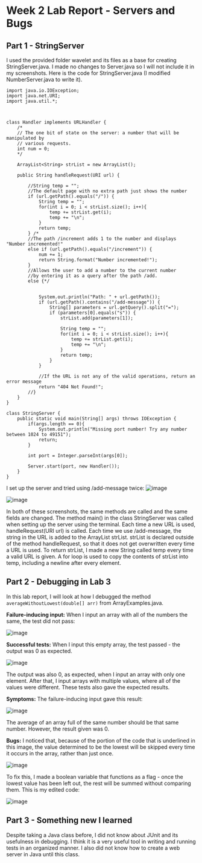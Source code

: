 # Week 2 Lab Report - Servers and Bugs

## Part 1 - StringServer

I used the provided folder wavelet and its files as a base for creating StringServer.java. 
I made no changes to Server.java so I will not include it in my screenshots. 
Here is the code for StringServer.java (I modified NumberServer.java to write it).

```
import java.io.IOException;
import java.net.URI;
import java.util.*;



class Handler implements URLHandler {
    /*
    // The one bit of state on the server: a number that will be manipulated by
    // various requests.
    int num = 0;
    */

    ArrayList<String> strList = new ArrayList();

    public String handleRequest(URI url) {
        
        //String temp = "";
        //The default page with no extra path just shows the number
        if (url.getPath().equals("/")) {
            String temp = "";
            for(int i = 0; i < strList.size(); i++){
                temp += strList.get(i);
                temp += "\n";
            }
            return temp;
        } /*
        //The path /increment adds 1 to the number and displays "Number incremented!"
        else if (url.getPath().equals("/increment")) {
            num += 1;
            return String.format("Number incremented!");
        } 
        //Allows the user to add a number to the current number
        //by entering it as a query after the path /add.
        else {*/
            

            System.out.println("Path: " + url.getPath());
            if (url.getPath().contains("/add-message")) {
                String[] parameters = url.getQuery().split("=");
                if (parameters[0].equals("s")) {
                    strList.add(parameters[1]);

                    String temp = "";
                    for(int i = 0; i < strList.size(); i++){
                        temp += strList.get(i);
                        temp += "\n";
                    }
                    return temp;
                }
            }
            
            //If the URL is not any of the valid operations, return an error message
            return "404 Not Found!";
        //}
    }
}

class StringServer {
    public static void main(String[] args) throws IOException {
        if(args.length == 0){
            System.out.println("Missing port number! Try any number between 1024 to 49151");
            return;
        }

        int port = Integer.parseInt(args[0]);

        Server.start(port, new Handler());
    }
}
```

I set up the server and tried using /add-message twice:
![image](https://user-images.githubusercontent.com/122485081/215658616-418f5cd2-8018-4800-857b-89ae5b2c7848.png)

![image](https://user-images.githubusercontent.com/122485081/215658840-270c2c5c-4ff5-4ff8-b421-c8f5a9d0a4c7.png)

In both of these screenshots, the same methods are called and the same fields are changed.
The method main() in the class StringServer was called when setting up the server using the terminal.
Each time a new URL is used, handleRequest(URI url) is called.
Each time we use /add-message, the string in the URL is added to the ArrayList strList.
strList is declared outside of the method handleRequest, so that it does not get overwritten every time a URL is used.
To return strList, I made a new String called temp every time a valid URL is given. A for loop is used to copy the contents of strList into temp, including a newline after every element.

## Part 2 - Debugging in Lab 3

In this lab report, I will look at how I debugged the method `averageWithoutLowest(double[] arr)` from ArrayExamples.java.

**Failure-inducing input:**
When I input an array with all of the numbers the same, the test did not pass:

![image](https://user-images.githubusercontent.com/122485081/215664839-3d0bdde1-af6c-472b-8a19-ee75b06cc5bc.png)

**Successful tests:**
When I input this empty array, the test passed - the output was 0 as expected.

![image](https://user-images.githubusercontent.com/122485081/215663259-51fb8c8e-d019-42b2-84f0-0a47daa99226.png)

The output was also 0, as expected, when I input an array with only one element.
After that, I input arrays with multiple values, where all of the values were different. These tests also gave the expected results.

**Symptoms:**
The failure-inducing input gave this result:

![image](https://user-images.githubusercontent.com/122485081/215665092-58af4963-0ab5-4aae-990d-9a7f93535aa2.png)

The average of an array full of the same number should be that same number. However, the result given was 0.

**Bugs:**
I noticed that, because of the portion of the code that is underlined in this image, the value determined to be the lowest will be skipped every time it occurs in the array, rather than just once.

![image](https://user-images.githubusercontent.com/122485081/215666131-f3cb7fa3-7a69-465e-b826-f51385e2fe4e.png)

To fix this, I made a boolean variable that functions as a flag - once the lowest value has been left out, the rest will be summed without comparing them.
This is my edited code:

![image](https://user-images.githubusercontent.com/122485081/215666535-d2f51d19-77fe-4e33-a6fe-2e841637f80c.png)

## Part 3 - Something new I learned
Despite taking a Java class before, I did not know about JUnit and its usefulness in debugging.
I think it is a very useful tool in writing and running tests in an organized manner.
I also did not know how to create a web server in Java until this class.
